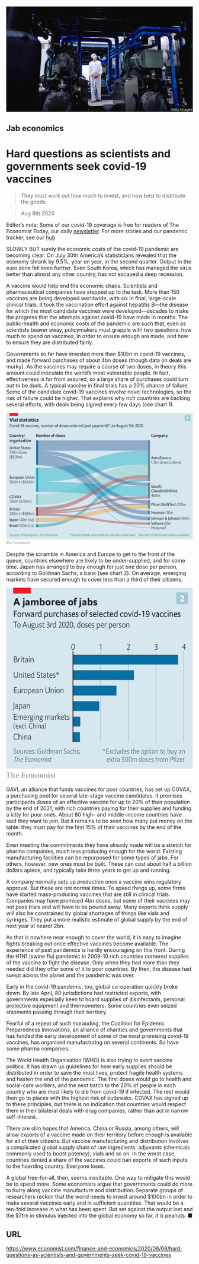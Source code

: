 ![](./images/20200808_FNP002_0.jpg)

## Jab economics

# Hard questions as scientists and governments seek covid-19 vaccines

> They must work out how much to invest, and how best to distribute the goods

> Aug 8th 2020

Editor’s note: Some of our covid-19 coverage is free for readers of The Economist Today, our daily [newsletter](https://www.economist.com/https://my.economist.com/user#newsletter). For more stories and our pandemic tracker, see our [hub](https://www.economist.com//news/2020/03/11/the-economists-coverage-of-the-coronavirus)

SLOWLY BUT surely the economic costs of the covid-19 pandemic are becoming clear. On July 30th America’s statisticians revealed that the economy shrank by 9.5%, year on year, in the second quarter. Output in the euro zone fell even further. Even South Korea, which has managed the virus better than almost any other country, has not escaped a deep recession.

A vaccine would help end the economic chaos. Scientists and pharmaceutical companies have stepped up to the task. More than 150 vaccines are being developed worldwide, with six in final, large-scale clinical trials. It took the vaccination effort against hepatitis B—the disease for which the most candidate vaccines were developed—decades to make the progress that the attempts against covid-19 have made in months. The public-health and economic costs of the pandemic are such that, even as scientists beaver away, policymakers must grapple with two questions: how much to spend on vaccines, in order to ensure enough are made, and how to ensure they are distributed fairly.

Governments so far have invested more than $10bn in covid-19 vaccines, and made forward purchases of about 4bn doses (though data on deals are murky). As the vaccines may require a course of two doses, in theory this amount could inoculate the world’s most vulnerable people. In fact, effectiveness is far from assured, so a large share of purchases could turn out to be duds. A typical vaccine in final trials has a 20% chance of failure. Some of the candidate covid-19 vaccines involve novel technologies, so the risk of failure could be higher. That explains why rich countries are backing several efforts, with deals being signed every few days (see chart 1).



![](./images/20200808_FNC077.png)

Despite the scramble in America and Europe to get to the front of the queue, countries elsewhere are likely to be under-supplied, and for some time. Japan has arranged to buy enough for just one dose per person, according to Goldman Sachs, a bank (see chart 2). On average, emerging markets have secured enough to cover less than a third of their citizens.



![](./images/20200808_FNC096.png)

GAVI, an alliance that funds vaccines for poor countries, has set up COVAX, a purchasing pool for several late-stage vaccine candidates. It promises participants doses of an effective vaccine for up to 20% of their population by the end of 2021, with rich countries paying for their supplies and funding a kitty for poor ones. About 80 high- and middle-income countries have said they want to join. But it remains to be seen how many put money on the table: they must pay for the first 15% of their vaccines by the end of the month.

Even meeting the commitments they have already made will be a stretch for pharma companies, much less producing enough for the world. Existing manufacturing facilities can be repurposed for some types of jabs. For others, however, new ones must be built. These can cost about half a billion dollars apiece, and typically take three years to get up and running.

A company normally sets up production once a vaccine wins regulatory approval. But these are not normal times. To speed things up, some firms have started mass-producing vaccines that are still in clinical trials. Companies may have promised 4bn doses, but some of their vaccines may not pass trials and will have to be poured away. Many experts think supply will also be constrained by global shortages of things like vials and syringes. They put a more realistic estimate of global supply by the end of next year at nearer 2bn.

As that is nowhere near enough to cover the world, it is easy to imagine fights breaking out once effective vaccines become available. The experience of past pandemics is hardly encouraging on this front. During the H1N1 (swine flu) pandemic in 2009-10 rich countries cornered supplies of the vaccine to fight the disease. Only when they had more than they needed did they offer some of it to poor countries. By then, the disease had swept across the planet and the pandemic was over.

Early in the covid-19 pandemic, too, global co-operation quickly broke down. By late April, 80 jurisdictions had restricted exports, with governments especially keen to hoard supplies of disinfectants, personal protective equipment and thermometers. Some countries even seized shipments passing through their territory.

Fearful of a repeat of such marauding, the Coalition for Epidemic Preparedness Innovations, an alliance of charities and governments that has funded the early development of some of the most promising covid-19 vaccines, has organised manufacturing on several continents. So have some pharma companies.

The World Health Organisation (WHO) is also trying to avert vaccine politics. It has drawn up guidelines for how early supplies should be distributed in order to save the most lives, protect fragile health systems and hasten the end of the pandemic. The first doses would go to health and social-care workers, and the next batch to the 20% of people in each country who are most likely to die from covid-19 if infected. The rest would then go to places with the highest risk of outbreaks. COVAX has signed up to these principles, but there is no indication that countries would respect them in their bilateral deals with drug companies, rather than act in narrow self-interest.

There are slim hopes that America, China or Russia, among others, will allow exports of a vaccine made on their territory before enough is available for all of their citizens. But vaccine manufacturing and distribution involves a complicated global supply chain of raw ingredients, adjuvants (chemicals commonly used to boost potency), vials and so on. In the worst case, countries denied a share of the vaccines could ban exports of such inputs to the hoarding country. Everyone loses.

A global free-for-all, then, seems inevitable. One way to mitigate this would be to spend more. Some economists argue that governments could do more to hurry along vaccine manufacture and distribution. Separate groups of researchers reckon that the world needs to invest around $100bn in order to make several vaccines early and in sufficient quantities. That would be a ten-fold increase in what has been spent. But set against the output lost and the $7trn in stimulus injected into the global economy so far, it is peanuts. ■

## URL

https://www.economist.com/finance-and-economics/2020/08/08/hard-questions-as-scientists-and-governments-seek-covid-19-vaccines
